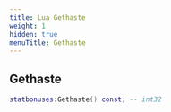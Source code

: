 ```yaml
---
title: Lua Gethaste
weight: 1
hidden: true
menuTitle: Gethaste
---
```

## Gethaste
```lua
statbonuses:Gethaste() const; -- int32
```
